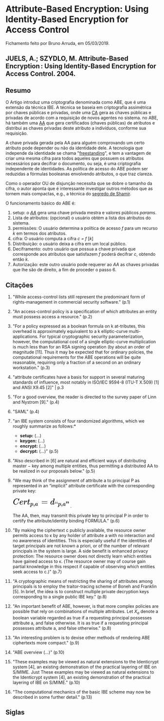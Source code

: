 # Attribute-Based Encryption: Using Identity-Based Encryption for Access Control

Fichamento feito por Bruno Arruda, em 05/03/2019.

## JUELS, A.; SZYDLO, M. Attribute-Based Encryption : Using Identity-Based Encryption for Access Control. 2004.

## Resumo

O Artigo introduz uma criptografia denominada como ABE, que é uma extensão da técnica IBE. A técnica se baseia em criptografia assimétrica por chaves públicas e privadas, onde uma [CA] gera as chaves públicas e privadas de acordo com a requisição de novos agentes no sistema. no ABE, há também uma [AA] que gera certificados (chaves públicas) de atributos e distribui as chaves privadas deste atributo a indivíduos, conforme sua requisição.

A chave privada gerada pela AA para alguém comprovando um certo atributo pode depender ou não da identidade dele. A tecnologia que independe da identidade se chama "[freestanding]", e tem a vantagem de criar uma mesma cifra para todos aqueles que possuem os atributos necessários para decifrar o documento, ou seja, é uma criptografia independente de identidades.
As política de acesso do ABE podem ser reduzidas a fórmulas booleanas envolvendo atributos, o que traz clareza.

Como o operador OU de disjunção necessita que se dobre o tamanho da cifra, o autor aponta que é interessante investigar outros métodos que as tornem mais compactas, e.g., a técnica do [segredo de Shamir].

O funcionamento básico do ABE é:

1. setup: o *[AA]* gera uma chave privada mestra e valores públicos *params*.
2. Lista de atributos: (opcional) o usuário obtém a lista dos atributos do sistema.
3. permissões: O usuário determina a política de acesso *f* para um recurso *k* em termos dos atributos.
4. cifra: O usuário computa a cifra *c = f* \[*k*\]
5. Distribuição: o usuário deixa a cifra em um local público.
6. Deciframento: outro usuário que possua a chave privada que corresponde aos atributos que satisfazem *f* poderá decifrar *c*, obtendo então *k*.
7. Autorização: este outro usuário pode requerer ao *AA* as chaves privadas que lhe são de direito, a fim de proceder o passo 6.

## Citações

1. "While access-control lists still represent the predominant form of rights-management in commercial security software." (p.1)

2. "An access-control policy is a specification of which attributes an entity must possess access a resource." (p.2)

3. "For a policy expressed as a boolean formula on k at-tributes, this overhead is approximately equivalent to a k elliptic-curve multi-applications. For typical cryptographic security parameterization, however, the computational cost of a single elliptic-curve multiplication is much less than for an RSA signing operation (by about an order of magnitude [11]. Thus it may be expected that for ordinary policies, the computational requirements for the ABE operations will be quite reasonable, requiring only a fraction of a second on an ordinary workstation." (p.3)

4. "attribute certificates have a basis for support in several maturing standards of influence, most notably in ISO/IEC 9594-8 (ITU-T X.509) [1] and ANSI X9.45 [2]" | p.3

5. "For a good overview, the reader is directed to the survey paper of Linn and Nystrom [9]." (p.4)

6. "SAML" (p.4)

7. "an IBE system consists of four randomized algorithms, which we roughly summarize as follows:*
     - __setup:__ (...)
     - __keygen:__ (...)
     - __encrypt:__ (...)
     - __decrypt:__ (...)" (p.5)

8.  "Also described in [6] are natural and efficient ways of distributing master − key among multiple entities, thus permitting a distributed AA to be realized in our proposals below." (p.5)

9. "We may think of the assignment of attribute a to principal P as represented in an “implicit” attribute certificate with the corresponding private key:

    ![formula](svgs/Juel2004.1.svg).

    The AA, then, may transmit this private key to principal P in order to certify the attribute/identity binding FORMULA." (p.6)

10. "By making the ciphertext c publicly available, the resource owner permits access to κ by any holder of attribute a with no interaction and no awareness of identities. This is especially useful if the identities of target principals are not known a priori, or of the number of relevant principals in the system is large. A side benefit is enhanced privacy protection: The resource owner does not directly learn which entities have gained access to κ. (The resource owner may of course gain partial knowledge in this respect if capable of observing which entities seek access to c.)" (p.7)

11. "A cryptographic means of restricting the sharing of attributes among principals is to employ the traitor-tracing scheme of Boneh and Franklin [5]. In brief, the idea is to construct multiple private decryption keys corresponding to a single public IBE key." (p.8)

12. "An important benefit of ABE, however, is that more complex policies are possible that rely on combinations of multiple attributes. Let *X<sub>a</sub>* denote a boolean variable regarded as true if a requesting principal possesses attribute a, and false otherwise. It is as true if a requesting principal possesses attribute a, and false otherwise." (p.8)

13. "An interesting problem is to devise other methods of rendering ABE ciphertexts more compact." (p.9)

14. "ABE overview (...)" (p.10)

15. "These examples may be viewed as natural extensions to the Identicrypt system [4], an existing demonstration of the practical layering of IBE on S/MIME. Just These examples may be viewed as natural extensions to the Identicrypt system [4], an existing demonstration of the practical layering of IBE on S/MIME." (p.10)

16. "The computational mechanics of the basic IBE scheme may now be described in some further detail." (p.13)

## Siglas

[CA]: /siglas.md#CA
[AA]: /siglas.md#AA
[freestanding]: /siglas.md#freestanding
[segredo de Shamir]: /siglas.md#segredo-de-shamir